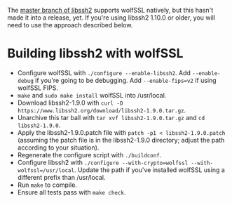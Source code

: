 The [master branch of libssh2](https://github.com/libssh2/libssh2) supports wolfSSL natively, but this hasn't made it into a release, yet. If you're using libssh2 1.10.0 or older, you will need to use the approach described below.

# Building libssh2 with wolfSSL

+ Configure wolfSSL with `./configure --enable-libssh2`. Add `--enable-debug` if you're going to be debugging. Add `--enable-fips=v2` if using wolfSSL FIPS.
+ `make` and `sudo make install` wolfSSL into /usr/local.
+ Download libssh2-1.9.0 with `curl -O https://www.libssh2.org/download/libssh2-1.9.0.tar.gz`.
+ Unarchive this tar ball with `tar xvf libssh2-1.9.0.tar.gz` and `cd libssh2-1.9.0`.
+ Apply the libssh2-1.9.0.patch file with `patch -p1 < libssh2-1.9.0.patch` (assuming the patch file is in the libssh2-1.9.0 directory; adjust the path according to your situation).
+ Regenerate the configure script with `./buildconf`.
+ Configure libssh2 with `./configure --with-crypto=wolfssl --with-wolfssl=/usr/local`. Update the path if you've installed wolfSSL using a different prefix than /usr/local.
+ Run `make` to compile.
+ Ensure all tests pass with `make check`.
